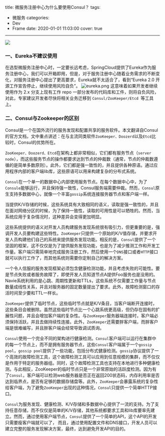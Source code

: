 title: 微服务注册中心为什么要使用Consul？
tags:
  - 微服务
categories:
  - Dev
  - Frame
date: 2020-01-01 11:03:00
cover: true

---

![](https://cdn.jsdelivr.net/gh/coder-lida/CDN/img/weifuwu.png)
<!-- more -->
### 一、Eureka不建议使用

在选型微服务注册中心时，一定要长远考虑，SpringCloud提供了Eureka作为服务注册中心，我们可以开箱即用，但是，对于服务注册中心随着业务需求的不断变化，对服务注册中心提出了更高要求，Eureka就不太适合了，看到“Eureka 2.0 开源工作宣告停止，继续使用风险自负”。
![eureka.png](https://imgconvert.csdnimg.cn/aHR0cHM6Ly91cGxvYWQtaW1hZ2VzLmppYW5zaHUuaW8vdXBsb2FkX2ltYWdlcy8xMjU1MzI0OS04ZjA4NGE5Y2VlMDM0OGM3LnBuZw?x-oss-process=image/format,png)
这意味着如果开发者继续使用作为 2.x 分支上现有工作 repo 一部分发布的代码库和工件，则将自负风险，对此，专家建议开发者尽快将相关业务迁移到 `Consul/ZooKeeper/Etcd `等工具上。
### 二、Consul与Zookeeper的区别

Consul是一个在国外流行的服务发现和配置共享的服务软件。本文翻译自Consul的官方文档，文中重点讲述：在与主流同类软件`ZooKeeper、Doozerd`以及`Etcd`比较时，Consul的优势所在。

`ZooKeeper、Doozerd、Etcd`在架构上都非常相似，它们都有服务节点（`server node`），而这些服务节点的操作都要求达到节点的仲裁数（通常，节点的仲裁数遵循的是简单多数原则）。此外，它们都是强一致性的，并且提供各种原语。通过应用程序内部的客户端lib库，这些原语可以用来构建复杂的分布式系统。

`Consul`在一个单一的数据中心内部使用服务节点。在每个数据中心中，为了`Consule`能够运行，并且保持强一致性，Consul服务端需要仲裁。然而，`Consul`原生支持多数据中心，就像一个丰富`gossip`系统连接服务器节点和客户端一样。

当提供K/V存储的时候，这些系统具有大致相同的语义，读取是强一致性的，并且在面对网络分区的时候，为了保持一致性，读取的可用性是可以牺牲的。然而，当系统应用于复杂情况时，这种差异会变得更加明显。

这些系统提供的语义对开发人员构建服务发现系统很有吸引力，但更重要的是，强调开发人员要构建这些特性。`ZooKeeper`只提供一个原始的K/V值存储，并要求开发人员构建他们自己的系统来提供服务发现功能。相反的是，`Consul`提供了一个坚固的框架，这不仅仅是为了提供服务发现功能，也是为了减少推测工作和开发工作量。客户端只需简单地完成服务注册工作，然后使用一个`DNS`接口或者`HTTP`接口就可以执行工作了，而其他系统则需要你定制自己的解决方案。

一个令人信服的服务发现框架必须包含健康检测功能，并且考虑失败的可能性。要是节点失败或者服务故障了，即使开发人员知道节点A提供Foo服务也是没用的。Navie系统利用的是心跳、周期性更新和TTLs，这些系统不仅需要工作量与节点数量成线性关系，并且对服务器的固定数量提出了要求。此外，故障检测窗口的存活时间至少要和TTL一样长。

`ZooKeeper`提供了临时节点，这些临时节点就是K/V条目，当客户端断开连接时，这些条目会被删除。虽然这些临时节点比一个心跳系统更高级，但仍存在固有的扩展性问题，并且会增加客户端的复杂性。与`ZooKeeper`服务器端连接时，客户端必须保持活跃，并且去做持续性连接。此外，`ZooKeeper`还需要胖客户端，而胖客户端是很难编写，并且胖客户端会经常导致调试质询。

`Consul`使用一个完全不同的架构进行健康检测。`Consul`客户端可以运行在集群中的每一个节点上，而不是拥有服务器节点，这些`Consul`客户端属于一个`gossip pool`，`gossip pool`提供了一些功能，包括分布式健康检测。`gossip`协议提供了一个高效的故障检测工具，这个故障检测工具可以应用到任意规模的集群，而不仅仅是作用于特定的服务器组。同时，这个故障检测工具也支持在本地进行多种健康检测。与此相反，ZooKeeper的临时节点只是一个非常原始的活跃度检测。因为有了`Consul`，客户端可以检测web服务器是否正在返回200状态码，内存利用率是否达到临界点，是否有足够的数据存储盘等。此外，`ZooKeeper`会暴露系统的复杂性给客户端，为了避免`ZooKeeper`出现的这种情况，`Consul`只提供一个简单HTTP接口。

`Consul`为服务发现、健康检测、K/V存储和多数据中心提供了一流的支持。为了支持任意存储，而不仅仅是简单的K/V存储，其他系统都要求工具和lib库要率先建立。然而，通过使用客户端节点，`Consul`提供了一个简单的API，这个API的开发只需要瘦客户端就可以了， 而且，通过使用配置文件和DNS接口，开发人员可以建立完整的服务发现解决方案，最终，达到避免开发API的目的。

